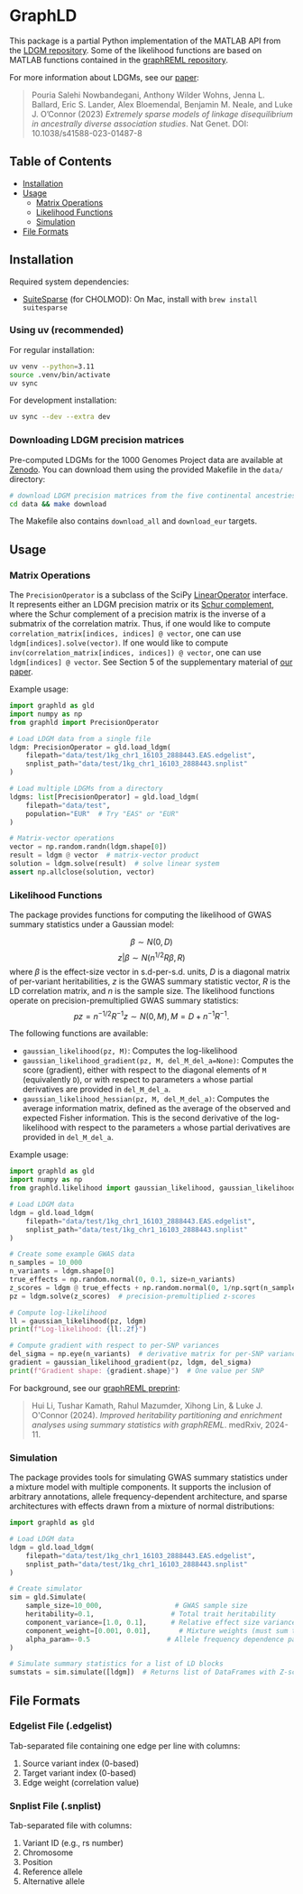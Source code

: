 # GraphLD

This package is a partial Python implementation of the MATLAB API from the [LDGM repository](https://github.com/awohns/ldgm). Some of the likelihood functions are based on MATLAB functions contained in the [graphREML repository](https://github.com/huilisabrina/graphREML).

For more information about LDGMs, see our [paper](https://pubmed.ncbi.nlm.nih.gov/37640881/):
> Pouria Salehi Nowbandegani, Anthony Wilder Wohns, Jenna L. Ballard, Eric S. Lander, Alex Bloemendal, Benjamin M. Neale, and Luke J. O’Connor (2023) _Extremely sparse models of linkage disequilibrium in ancestrally diverse association studies_. Nat Genet. DOI: 10.1038/s41588-023-01487-8

## Table of Contents
- [Installation](#installation)
- [Usage](#usage)
  - [Matrix Operations](#matrix-operations)
  - [Likelihood Functions](#likelihood-functions)
  - [Simulation](#simulation)
- [File Formats](#file-formats)

## Installation

Required system dependencies:
- [SuiteSparse](https://github.com/DrTimothyAldenDavis/SuiteSparse) (for CHOLMOD): On Mac, install with `brew install suitesparse`

### Using uv (recommended)

For regular installation:
```bash
uv venv --python=3.11
source .venv/bin/activate
uv sync
```

For development installation:
```bash
uv sync --dev --extra dev
```

### Downloading LDGM precision matrices
Pre-computed LDGMs for the 1000 Genomes Project data are available at [Zenodo](https://zenodo.org/records/8157131). You can download them using the provided Makefile in the `data/` directory:

```bash
# download LDGM precision matrices from the five continental ancestries in the 1000 Genomes Project
cd data && make download
```

The Makefile also contains `download_all` and `download_eur` targets.

## Usage

### Matrix Operations

The `PrecisionOperator` is a subclass of the SciPy [LinearOperator](https://docs.scipy.org/doc/scipy/reference/generated/scipy.sparse.linalg.LinearOperator.html) interface. It represents either an LDGM precision matrix or its [Schur complement](https://en.wikipedia.org/wiki/Schur_complement), where the Schur complement of a precision matrix is the inverse of a submatrix of the correlation matrix. Thus, if one would
like to compute `correlation_matrix[indices, indices] @ vector`, one can use `ldgm[indices].solve(vector)`. If one would like to compute `inv(correlation_matrix[indices, indices]) @ vector`, one can use `ldgm[indices] @ vector`. See Section 5 of the supplementary material of [our paper](https://pubmed.ncbi.nlm.nih.gov/37640881/).

Example usage:

```python
import graphld as gld
import numpy as np
from graphld import PrecisionOperator

# Load LDGM data from a single file
ldgm: PrecisionOperator = gld.load_ldgm(
    filepath="data/test/1kg_chr1_16103_2888443.EAS.edgelist",
    snplist_path="data/test/1kg_chr1_16103_2888443.snplist"
)

# Load multiple LDGMs from a directory
ldgms: list[PrecisionOperator] = gld.load_ldgm(
    filepath="data/test",
    population="EUR"  # Try "EAS" or "EUR"
)

# Matrix-vector operations
vector = np.random.randn(ldgm.shape[0])
result = ldgm @ vector  # matrix-vector product
solution = ldgm.solve(result)  # solve linear system
assert np.allclose(solution, vector)
```

### Likelihood Functions

The package provides functions for computing the likelihood of GWAS summary statistics under a Gaussian model:

$$\beta \sim N(0, D)$$
$$z|\beta \sim N(n^{1/2}R\beta, R)$$
where $\beta$ is the effect-size vector in s.d-per-s.d. units, $D$ is a diagonal matrix of per-variant heritabilities, $z$ is the GWAS summary statistic vector, $R$ is the LD correlation matrix, and $n$ is the sample size. The likelihood functions operate on  precision-premultiplied GWAS summary statistics: 
$$pz = n^{-1/2} R^{-1}z \sim N(0, M), M = D + n^{-1}R^{-1}.$$ 

The following functions are available:
- `gaussian_likelihood(pz, M)`: Computes the log-likelihood
- `gaussian_likelihood_gradient(pz, M, del_M_del_a=None)`: Computes the score (gradient), either with respect to the diagonal elements of `M` (equivalently `D`), or with respect to parameters `a` whose partial derivatives are provided in `del_M_del_a`. 
- `gaussian_likelihood_hessian(pz, M, del_M_del_a)`: Computes the average information matrix, defined as the average of the observed and expected Fisher information. This is the second derivative of the log-likelihood with respect to the parameters `a` whose partial derivatives are provided in `del_M_del_a`.

Example usage:

```python
import graphld as gld
import numpy as np
from graphld.likelihood import gaussian_likelihood, gaussian_likelihood_gradient

# Load LDGM data
ldgm = gld.load_ldgm(
    filepath="data/test/1kg_chr1_16103_2888443.EAS.edgelist",
    snplist_path="data/test/1kg_chr1_16103_2888443.snplist"
)

# Create some example GWAS data
n_samples = 10_000
n_variants = ldgm.shape[0]
true_effects = np.random.normal(0, 0.1, size=n_variants)
z_scores = ldgm @ true_effects + np.random.normal(0, 1/np.sqrt(n_samples), size=n_variants)
pz = ldgm.solve(z_scores)  # precision-premultiplied z-scores

# Compute log-likelihood
ll = gaussian_likelihood(pz, ldgm)
print(f"Log-likelihood: {ll:.2f}")

# Compute gradient with respect to per-SNP variances
del_sigma = np.eye(n_variants)  # derivative matrix for per-SNP variances
gradient = gaussian_likelihood_gradient(pz, ldgm, del_sigma)
print(f"Gradient shape: {gradient.shape}")  # One value per SNP
```


For background, see our [graphREML preprint](https://www.medrxiv.org/content/10.1101/2024.11.04.24316716v1):
>Hui Li, Tushar Kamath, Rahul Mazumder, Xihong Lin, & Luke J. O'Connor (2024). _Improved heritability partitioning and enrichment analyses using summary statistics with graphREML_. medRxiv, 2024-11.


### Simulation

The package provides tools for simulating GWAS summary statistics under a mixture model with multiple components. It supports the inclusion of arbitrary annotations, allele frequency-dependent architecture, and sparse architectures with effects drawn from a mixture of normal distributions:

```python
import graphld as gld

# Load LDGM data
ldgm = gld.load_ldgm(
    filepath="data/test/1kg_chr1_16103_2888443.EAS.edgelist",
    snplist_path="data/test/1kg_chr1_16103_2888443.snplist"
)

# Create simulator
sim = gld.Simulate(
    sample_size=10_000,                  # GWAS sample size
    heritability=0.1,                   # Total trait heritability
    component_variance=[1.0, 0.1],      # Relative effect size variance for each component
    component_weight=[0.001, 0.01],       # Mixture weights (must sum to ≤ 1)
    alpha_param=-0.5                   # Allele frequency dependence parameter
)

# Simulate summary statistics for a list of LD blocks
sumstats = sim.simulate([ldgm])  # Returns list of DataFrames with Z-scores
```


## File Formats

### Edgelist File (.edgelist)

Tab-separated file containing one edge per line with columns:
1. Source variant index (0-based)
2. Target variant index (0-based)
3. Edge weight (correlation value)

### Snplist File (.snplist)

Tab-separated file with columns:
1. Variant ID (e.g., rs number)
2. Chromosome
3. Position
4. Reference allele
5. Alternative allele
